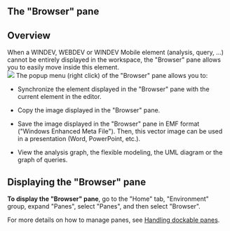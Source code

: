 


## The "Browser" pane 
			



<a name="NOTE1"></a>
<a name="NOTE1_1"></a>


## Overview
<a name="overview_ELTTEXTE000089"></a>
When a WINDEV, WEBDEV or WINDEV Mobile element (analysis, query, ...) cannot be entirely displayed in the workspace, the "Browser" pane allows you to easily move inside this element.<br>![](https://doc.pcsoft.fr/en-US/images/image.awp?langid=3&name=FenNavigateur.gif&type=thumb)
The popup menu (right click) of the "Browser" pane allows you to:

- Synchronize the element displayed in the "Browser" pane with the current element in the editor.

- Copy the image displayed in the "Browser" pane.

- Save the image displayed in the "Browser" pane in EMF format ("Windows Enhanced Meta File"). Then, this vector image can be used in a presentation (Word, PowerPoint, etc.).

- View the analysis graph, the flexible modeling, the UML diagram or the graph of queries.




<a name="NOTE2"></a>
<a name="NOTE2_1"></a>


## Displaying the "Browser" pane
<a name="displaying_the_browser_pane_ELTTEXTE000113"></a>
**To display the "Browser" pane**, go to the "Home" tab, "Environment" group, expand "Panes", select "Panes", and then select "Browser".

For more details on how to manage panes, see [Handling dockable panes](../Editeurs/2027001.md).


